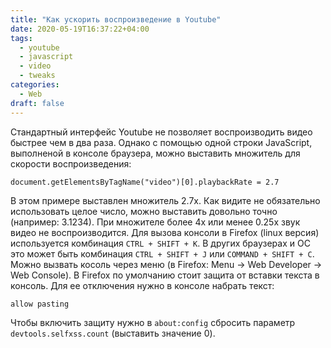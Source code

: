 ```yaml
---
title: "Как ускорить воспроизведение в Youtube"
date: 2020-05-19T16:37:22+04:00
tags:
  - youtube
  - javascript
  - video
  - tweaks
categories:
  - Web
draft: false
---
```


Стандартный интерфейс Youtube не позволяет воспроизводить видео быстрее чем в два раза. Однако с помощью одной строки JavaScript, выполненой в консоле браузера, можно выставить множитель для скорости воспроизведения:
```
document.getElementsByTagName("video")[0].playbackRate = 2.7
```
В этом примере выставлен множитель 2.7x. Как видите не обязательно использовать целое число, можно выставить довольно точно (например: 3.1234). При множителе более 4x или менее 0.25x звук видео не воспроизводится. <!--more-->
Для вызова консоли в Firefox (linux версия) используется комбинация `CTRL + SHIFT + K`. В других браузерах и ОС это может быть комбинация `CTRL + SHIFT + J` или `COMMAND + SHIFT + C`. Можно вызвать косоль через меню (в Firefox: Menu → Web Developer → Web Console). В Firefox по умолчанию стоит защита от вставки текста в консоль. Для ее отключения нужно в консоле набрать текст:
```
allow pasting
```
Чтобы включить защиту нужно в `about:config` сбросить параметр `devtools.selfxss.count` (выставить значение 0).
